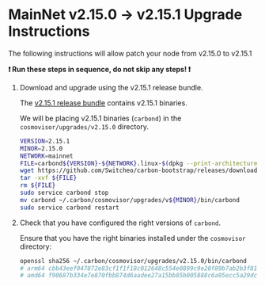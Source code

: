 # MainNet v2.15.0 -> v2.15.1 Upgrade Instructions

The following instructions will allow patch your node from v2.15.0 to v2.15.1

**:exclamation: Run these steps in sequence, do not skip any steps! :exclamation:**

1. Download and upgrade using the v2.15.1 release bundle.

    The [v2.15.1 release bundle](https://github.com/Switcheo/carbon-bootstrap/releases/tag/v2.15.1) contains v2.15.1 binaries.

    We will be placing v2.15.1 binaries (`carbond`) in the `cosmovisor/upgrades/v2.15.0` directory. 

    ```bash
    VERSION=2.15.1
    MINOR=2.15.0
    NETWORK=mainnet
    FILE=carbond${VERSION}-${NETWORK}.linux-$(dpkg --print-architecture).tar.gz
    wget https://github.com/Switcheo/carbon-bootstrap/releases/download/v${VERSION}/${FILE}
    tar -xvf ${FILE}
    rm ${FILE}
    sudo service carbond stop
    mv carbond ~/.carbon/cosmovisor/upgrades/v${MINOR}/bin/carbond
    sudo service carbond restart
    ```

2. Check that you have configured the right versions of `carbond`.

    Ensure that you have the right binaries installed under the `cosmovisor` directory:

    ```bash
    openssl sha256 ~/.carbon/cosmovisor/upgrades/v2.15.0/bin/carbond
    # arm64 cbb43eef047872e83cf1f1f18c012648c554e0899c9e20f89b7ab2b3f8113266
    # amd64 f90687b334e7e870fbb874d6aadee27a15bb85b005888c6a95ecc5a29dc06122
    ```
